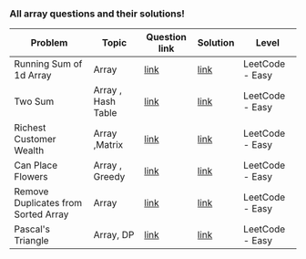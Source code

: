 ### All array questions and their solutions!


| Problem | Topic | Question link | Solution | Level |  
| --- | --- | --- | --- |  --- |  
| Running Sum of 1d Array | Array | [link](https://leetcode.com/problems/running-sum-of-1d-array/) | [link](https://github.com/harshita214/Data-Structures-and-Algorithms/blob/main/Array/sum.cpp) | LeetCode - Easy |
| Two Sum | Array , Hash Table | [link](https://leetcode.com/problems/two-sum/) | [link](https://github.com/harshita214/Data-Structures-and-Algorithms/blob/main/Array/targetsum.cpp) | LeetCode - Easy |
| Richest Customer Wealth | Array ,Matrix | [link](https://leetcode.com/problems/richest-customer-wealth/) | [link](https://github.com/harshita214/Data-Structures-and-Algorithms/blob/main/Array/richestcustomerwealth.cpp) | LeetCode - Easy |
| Can Place Flowers | Array , Greedy | [link](https://leetcode.com/problems/can-place-flowers/) | [link](https://github.com/harshita214/Data-Structures-and-Algorithms/blob/main/Array/adjacent.cpp) | LeetCode - Easy |
| Remove Duplicates from Sorted Array | Array |[link](https://leetcode.com/problems/remove-duplicates-from-sorted-array/) | [link](https://github.com/harshita214/Data-Structures-and-Algorithms/blob/main/Array/removeduplicate.cpp) | LeetCode - Easy |
| Pascal's Triangle | Array, DP |[link](https://leetcode.com/problems/pascals-triangle/) | [link](https://github.com/harshita214/Data-Structures-and-Algorithms/blob/main/Array/pascal.cpp) | LeetCode - Easy |


